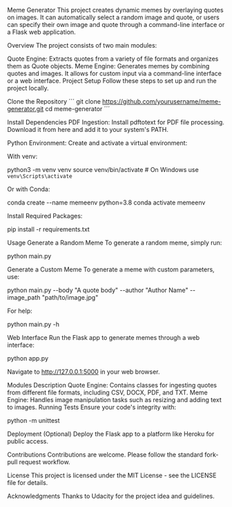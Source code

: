 Meme Generator
This project creates dynamic memes by overlaying quotes on images. It can automatically select a random image and quote, or users can specify their own image and quote through a command-line interface or a Flask web application.

Overview
The project consists of two main modules:

Quote Engine: Extracts quotes from a variety of file formats and organizes them as Quote objects.
Meme Engine: Generates memes by combining quotes and images. It allows for custom input via a command-line interface or a web interface.
Project Setup
Follow these steps to set up and run the project locally.

Clone the Repository
´´´
git clone https://github.com/yourusername/meme-generator.git
cd meme-generator
´´´

Install Dependencies
PDF Ingestion: Install pdftotext for PDF file processing. Download it from here and add it to your system's PATH.

Python Environment: Create and activate a virtual environment:

With venv:

python3 -m venv venv
source venv/bin/activate  # On Windows use `venv\Scripts\activate`

Or with Conda:

conda create --name memeenv python=3.8
conda activate memeenv

Install Required Packages:

pip install -r requirements.txt

Usage
Generate a Random Meme
To generate a random meme, simply run:

python main.py

Generate a Custom Meme
To generate a meme with custom parameters, use:

python main.py --body "A quote body" --author "Author Name" --image_path "path/to/image.jpg"

For help:

python main.py -h

Web Interface
Run the Flask app to generate memes through a web interface:

python app.py

Navigate to http://127.0.0.1:5000 in your web browser.

Modules Description
Quote Engine: Contains classes for ingesting quotes from different file formats, including CSV, DOCX, PDF, and TXT.
Meme Engine: Handles image manipulation tasks such as resizing and adding text to images.
Running Tests
Ensure your code's integrity with:

python -m unittest

Deployment
(Optional) Deploy the Flask app to a platform like Heroku for public access.

Contributions
Contributions are welcome. Please follow the standard fork-pull request workflow.

License
This project is licensed under the MIT License - see the LICENSE file for details.

Acknowledgments
Thanks to Udacity for the project idea and guidelines.
